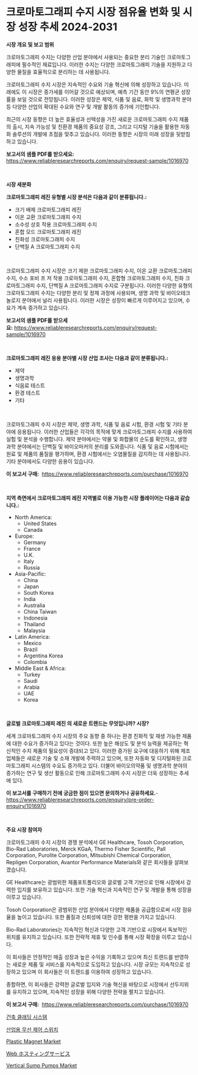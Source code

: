 <p><h1>크로마토그래피 수지 시장 점유율 변화 및 시장 성장 추세 2024-2031</h1></p><p><strong>시장 개요 및 보고 범위</strong></p>
<p><p>크로마토그래피 수지는 다양한 산업 분야에서 사용되는 중요한 분리 기술인 크로마토그래피에 필수적인 재료입니다. 이러한 수지는 다양한 크로마토그래피 기술을 지원하고 다양한 물질을 효율적으로 분리하는 데 사용됩니다.</p><p>크로마토그래피 수지 시장은 지속적인 수요와 기술 혁신에 의해 성장하고 있습니다. 미래에도 이 시장은 증가세를 이어갈 것으로 예상되며, 예측 기간 동안 9%의 연평균 성장률을 보일 것으로 전망됩니다. 이러한 성장은 제약, 식품 및 음료, 화학 및 생명과학 분야 등 다양한 산업의 확대된 수요와 연구 및 개발 활동의 증가에 기인합니다.</p><p>최근의 시장 동향은 더 높은 효율성과 선택성을 가진 새로운 크로마토그래피 수지 제품의 출시, 지속 가능성 및 친환경 제품의 중요성 강조, 그리고 디지털 기술을 활용한 자동화 솔루션의 개발에 초점을 맞추고 있습니다. 이러한 동향은 시장의 미래 성장을 뒷받침하고 있습니다.</p></p>
<p><strong>보고서의 샘플 PDF를 받으세요:</strong> <a href="https://www.reliableresearchreports.com/enquiry/request-sample/1016970">https://www.reliableresearchreports.com/enquiry/request-sample/1016970</a></p>
<p>&nbsp;</p>
<p><strong>시장 세분화</strong></p>
<p><strong>크로마토그래피 레진 유형별 시장 분석은 다음과 같이 분류됩니다.:</strong></p>
<p><ul><li>크기 배제 크로마토그래피 레진</li><li>이온 교환 크로마토그래피 수지</li><li>소수성 상호 작용 크로마토그래피 수지</li><li>혼합 모드 크로마토그래피 레진</li><li>친화성 크로마토그래피 수지</li><li>단백질 A 크로마토그래피 수지</li></ul></p>
<p>&nbsp;</p>
<p><p>크로마토그래피 수지 시장은 크기 제완 크로마토그래피 수지, 이온 교환 크로마토그래피 수지, 수소 포비 프 저 작용 크로마토그래피 수지, 혼합형 크로마토그래피 수지, 친화 크로마토그래피 수지, 단백질 A 크로마토그래피 수지로 구분됩니다. 이러한 다양한 유형의 크로마토그래피 수지는 다양한 분리 및 정제 과정에 사용되며, 생명 과학 및 바이오테크놀로지 분야에서 널리 사용됩니다. 이러한 시장은 성장이 빠르게 이루어지고 있으며, 수요가 계속 증가하고 있습니다.</p></p>
<p><strong>보고서의 샘플 PDF를 받으세요:</strong>&nbsp;<a href="https://www.reliableresearchreports.com/enquiry/request-sample/1016970">https://www.reliableresearchreports.com/enquiry/request-sample/1016970</a></p>
<p>&nbsp;</p>
<p><strong> 크로마토그래피 레진 응용 분야별 시장 산업 조사는 다음과 같이 분류됩니다.:</strong></p>
<p><ul><li>제약</li><li>생명과학</li><li>식음료 테스트</li><li>환경 테스트</li><li>기타</li></ul></p>
<p>&nbsp;</p>
<p><p>크로마토그래피 수지 시장은 제약, 생명 과학, 식품 및 음료 시험, 환경 시험 및 기타 분야에 응용됩니다. 이러한 산업들은 각각의 목적에 맞게 크로마토그래피 수지를 사용하여 실험 및 분석을 수행합니다. 제약 분야에서는 약물 및 화합물의 순도를 확인하고, 생명 과학 분야에서는 단백질 및 바이오마커의 분리를 도와줍니다. 식품 및 음료 시험에서는 원료 및 제품의 품질을 평가하며, 환경 시험에서는 오염물질을 감지하는 데 사용됩니다. 기타 분야에서도 다양한 응용이 있습니다.</p></p>
<p><strong>이 보고서 구매:</strong>&nbsp; <a href="https://www.reliableresearchreports.com/purchase/1016970">https://www.reliableresearchreports.com/purchase/1016970</a></p>
<p>&nbsp;</p>
<p><strong>지역 측면에서 크로마토그래피 레진 지역별로 이용 가능한 시장 플레이어는 다음과 같습니다.:</strong></p>
<p><ul>
    <li>
        North America:
        <ul>
            <li>United States</li>
            <li>Canada</li>
        </ul>
    </li>
    <li>
        Europe:
        <ul>
            <li>Germany</li>
            <li>France</li>
            <li>U.K.</li>
            <li>Italy</li>
            <li>Russia</li>
        </ul>
    </li>
    <li>
        Asia-Pacific:
        <ul>
            <li>China</li>
            <li>Japan</li>
            <li>South Korea</li>
            <li>India</li>
            <li>Australia</li>
            <li>China Taiwan</li>
            <li>Indonesia</li>
            <li>Thailand</li>
            <li>Malaysia</li>
        </ul>
    </li>
    <li>
        Latin America:
        <ul>
            <li>Mexico</li>
            <li>Brazil</li>
            <li>Argentina Korea</li>
            <li>Colombia</li>
        </ul>
    </li>
    <li>
        Middle East & Africa:
        <ul>
            <li>Turkey</li>
            <li>Saudi</li>
            <li>Arabia</li>
            <li>UAE</li>
            <li>Korea</li>
        </ul>
    </li>
    </ul></p>
<p>&nbsp;</p>
<p><strong>글로벌 크로마토그래피 레진 의 새로운 트렌드는 무엇입니까? 시장?</strong></p>
<p><p>세계 크로마토그래피 수지 시장의 주요 동향 중 하나는 환경 친화적 및 재생 가능한 제품에 대한 수요가 증가하고 있다는 것이다. 또한 높은 해상도 및 분석 능력을 제공하는 혁신적인 수지 제품의 필요성이 증대되고 있다. 이러한 증가된 요구에 대응하기 위해 제조업체들은 새로운 기술 및 소재 개발에 주력하고 있으며, 또한 자동화 및 디지털화된 크로마토그래피 시스템의 수요도 증가하고 있다. 더불어 바이오의약품 및 생명과학 분야의 증가하는 연구 및 생산 활동으로 인해 크로마토그래피 수지 시장은 더욱 성장하는 추세에 있다.</p></p>
<p><strong>이 보고서를 구매하기 전에 궁금한 점이 있으면 문의하거나 공유하세요.</strong>- <a href="https://www.reliableresearchreports.com/enquiry/pre-order-enquiry/1016970">https://www.reliableresearchreports.com/enquiry/pre-order-enquiry/1016970</a></p>
<p>&nbsp;</p>
<p><strong>주요 시장 참여자</strong></p>
<p><p>크로마토그래피 수지 시장의 경쟁 분석에서 GE Healthcare, Tosoh Corporation, Bio-Rad Laboratories, Merck KGaA, Thermo Fisher Scientific, Pall Corporation, Purolite Corporation, Mitsubishi Chemical Corporation, Repligen Corporation, Avantor Performance Materials와 같은 회사들을 살펴보겠습니다.</p><p>GE Healthcare는 광범위한 제품포트폴리오와 글로벌 고객 기반으로 인해 시장에서 강력한 입지를 보유하고 있습니다. 또한 기술 혁신과 지속적인 연구 및 개발을 통해 성장을 이루고 있습니다.</p><p>Tosoh Corporation은 광범위한 산업 분야에서 다양한 제품을 공급함으로써 시장 점유율을 높이고 있습니다. 또한 품질과 신뢰성에 대한 강한 평판을 가지고 있습니다.</p><p>Bio-Rad Laboratories는 지속적인 혁신과 다양한 고객 기반으로 시장에서 독보적인 위치를 유지하고 있습니다. 또한 전략적 제휴 및 인수를 통해 시장 확장을 이루고 있습니다.</p><p>이 회사들은 안정적인 매출 성장과 높은 수익을 기록하고 있으며 최신 트렌드를 반영하는 새로운 제품 및 서비스를 지속적으로 도입하고 있습니다. 시장 규모는 지속적으로 성장하고 있으며 이 회사들은 이 트렌드를 이용하여 성장하고 있습니다.</p><p>종합하면, 이 회사들은 강력한 글로벌 입지와 기술 혁신을 바탕으로 시장에서 선두지위를 유지하고 있으며, 지속적인 성장을 위해 다양한 전략을 펼치고 있습니다.</p></p>
<p><strong>이 보고서 구매:</strong>&nbsp;&nbsp;<a href="https://www.reliableresearchreports.com/purchase/1016970">https://www.reliableresearchreports.com/purchase/1016970</a></p>
<p><p><a href="https://medium.com/@marchall15/%EA%B1%B4%EC%B6%95-%ED%81%B4%EB%9E%98%EB%94%A9-%EC%8B%9C%EC%8A%A4%ED%85%9C-%EC%8B%9C%EC%9E%A5-%EA%B7%9C%EB%AA%A8%EB%8A%94-%EC%A0%84-%EC%84%B8%EA%B3%84-%EC%82%B0%EC%97%85%EC%97%90%EC%84%9C-%EC%B5%9C%EA%B3%A0%EC%9D%98-%EB%A7%88%EC%BC%80%ED%8C%85-%EC%B1%84%EB%84%90%EC%9D%84-%EB%93%9C%EB%9F%AC%EB%83%85%EB%8B%88%EB%8B%A4-239ad45e8df8">건축 클래딩 시스템</a></p><p><a href="https://medium.com/@twix678568/%EC%82%B0%EC%97%85%EC%9A%A9-%EB%AC%B4%EC%84%A0-%EC%A0%9C%EC%96%B4-%EC%8A%A4%EC%9C%84%EC%B9%98-%EC%8B%9C%EC%9E%A5-%EC%9C%A0%ED%98%95-%EC%9D%91%EC%9A%A9-%EB%B0%8F-%EC%A7%80%EB%A6%AC%EC%97%90-%EB%8C%80%ED%95%9C-%EC%B2%A0%EC%A0%80%ED%95%9C-%ED%8F%89%EA%B0%80-91ee131fbf56">산업용 무선 제어 스위치</a></p><p><a href="https://lydian-appliance-61d.notion.site/Plastic-Magnet-Market-Size-Growth-and-Forecast-from-2024-2031-9cf6560d7d8243cfb07208096d0ffa8c">Plastic Magnet Market</a></p><p><a href="https://github.com/hwbcz413288296/Market-Research-Report-List-1/blob/main/154733716683.md">Web ホスティングサービス</a></p><p><a href="https://view.publitas.com/reportprime-1/vertical-sump-pumps-market-size-market-trends-and-growth-outlook-forecasted-for-period-from-2024-to-2031/">Vertical Sump Pumps Market</a></p></p>
